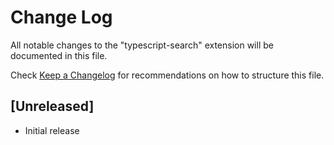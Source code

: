 # Change Log

All notable changes to the "typescript-search" extension will be documented in this file.

Check [Keep a Changelog](http://keepachangelog.com/) for recommendations on how to structure this file.

## [Unreleased]

- Initial release